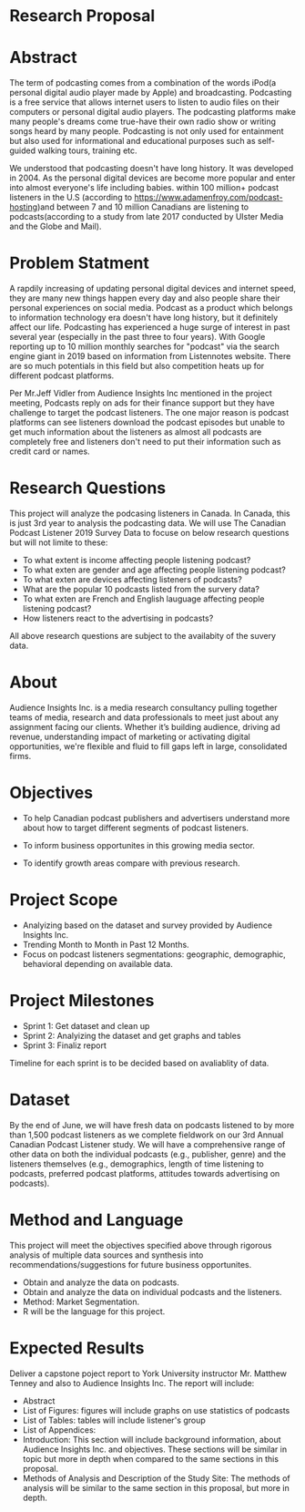 # Research Proposal


# Abstract

The term of podcasting comes from a combination of the words iPod(a personal digital audio player made by Apple) and broadcasting. Podcasting is a free service that allows internet users to listen to audio files on their computers or personal digital audio players. The podcasting platforms make many people's dreams come true-have their own radio show or writing songs heard by many people. Podcasting is not only used for entainment but also used for informational and educational purposes such as self-guided walking tours, training etc.

We understood that podcasting doesn't have long history. It was developed in 2004. As the personal digital devices are become more popular and enter into almost everyone's life including babies. within 100 million+ podcast listeners in the U.S (according to https://www.adamenfroy.com/podcast-hosting)and between 7 and 10 million Canadians are listening to podcasts(according to a study from late 2017 conducted by Ulster Media and the Globe and Mail). 

# Problem Statment
A rapdily increasing of updating personal digital devices and internet speed, they are many new things happen every day and also people share their personal experiences on social media. Podcast as a product which belongs to information technology era doesn't have long history, but it definitely affect our life. Podcasting has experienced a huge surge of interest in past several year (especially in the past three to four years). With Google reporting up to 10 million monthly searches for "podcast" via the search engine giant in 2019 based on information from Listennotes website. There are so much potentials in this field but also competition heats up for different podcast platforms. 

Per Mr.Jeff Vidler from Audience Insights Inc mentioned in the project meeting, Podcasts reply on ads for their finance support but they have challenge to target the podcast listeners. The one major reason is podcast platforms can see listeners download the podcast episodes but unable to get much information about the listeners as almost all podcasts are completely free and listeners don't need to put their information such as credit card or names.

# Research Questions
This project will analyze the podcasing listeners in Canada. In Canada, this is just 3rd year to analysis the podcasting data. We will use The Canadian Podcast Listener 2019 Survey Data to focuse on below research questions but will not limite to these:

* To what extent is income affecting people listening podcast?
* To what exten are gender and age affecting people listening podcast?
* To what exten are devices affecting listeners of podcasts? 
* What are the popular 10 podcasts listed from the survery data?
* To what exten are French and English lauguage affecting people listening podcast?
* How listeners react to the advertising in podcasts?

All above research questions are subject to the availabity of the suvery data.

# About

Audience Insights Inc. is a media research consultancy pulling together teams of media, research and data professionals to meet just about any assignment facing our clients. Whether it’s building audience, driving ad revenue, understanding impact of marketing or activating digital opportunities, we're flexible and fluid to fill gaps left in large, consolidated firms.

# Objectives

* To help Canadian podcast publishers and advertisers understand more about how to target different segments of podcast listeners.

* To inform business opportunites in this growing media sector.

* To identify growth areas compare with previous research.

# Project Scope
* Analyizing based on the dataset and survey provided by Audience Insights Inc.
* Trending Month to Month in Past 12 Months.
* Focus on podcast listeners segmentations: geographic, demographic, behavioral depending on available data.

# Project Milestones
* Sprint 1: Get dataset and clean up
* Sprint 2: Analyizing the dataset and get graphs and tables
* Sprint 3: Finaliz report

Timeline for each sprint is to be decided based on avaliablity of data.

# Dataset

By the end of June, we will have fresh data on podcasts listened to by more than 1,500 podcast listeners as we complete fieldwork on our 3rd Annual Canadian Podcast Listener study. We will have a comprehensive range of other data on both the individual podcasts (e.g., publisher, genre) and the listeners themselves (e.g., demographics, length of time listening to podcasts, preferred podcast platforms, attitudes towards advertising on podcasts). 

# Method and Language

This project will meet the objectives specified above through rigorous analysis of multiple data sources and synthesis into recommendations/suggestions for future business opportunites.

* Obtain and analyze the data on podcasts.
* Obtain and analyze the data on individual podcasts and the listeners.
* Method: Market Segmentation.
* R will be the language for this project.

# Expected Results

Deliver a capstone poject report to York University instructor Mr. Matthew Tenney and also to Audience Insights Inc. The report will include:

* Abstract
* List of Figures: figures will include graphs on use statistics of podcasts 
* List of Tables: tables will include listener's group
* List of Appendices: 
* Introduction: This section will include background information, about Audience Insights Inc. and objectives. These sections will be similar in topic but more in depth when compared to the same sections in this proposal.
* Methods of Analysis and Description of the Study Site:  The methods of analysis will be similar to the same section in this proposal, but more in depth.
